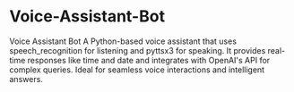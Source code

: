 # Voice-Assistant-Bot
 Voice Assistant Bot  A Python-based voice assistant that uses speech_recognition for listening and pyttsx3 for speaking. It provides real-time responses like time and date and integrates with OpenAI's API for complex queries. Ideal for seamless voice interactions and intelligent answers.
